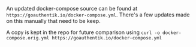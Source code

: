 An updated docker-compose source can be found at `https://goauthentik.io/docker-compose.yml`. There's a few updates made on this manually that need to be keep.

A copy is kept in the repo for future comparison using `curl -o docker-compose.orig.yml https://goauthentik.io/docker-compose.yml`
